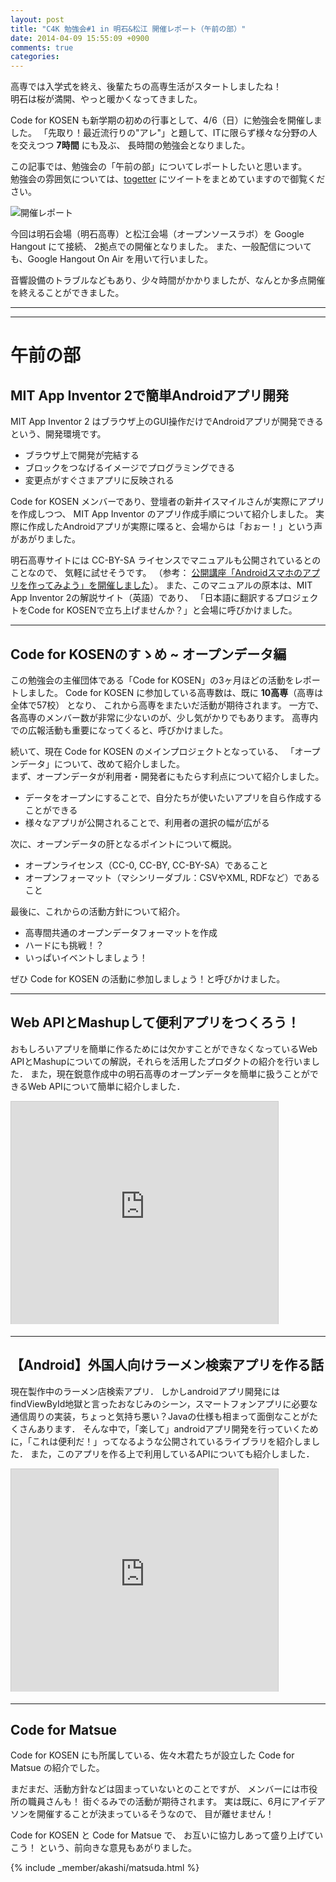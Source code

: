 ```yaml
---
layout: post
title: "C4K 勉強会#1 in 明石&松江 開催レポート（午前の部）"
date: 2014-04-09 15:55:09 +0900
comments: true
categories: 
---
```


高専では入学式を終え、後輩たちの高専生活がスタートしましたね！  
明石は桜が満開、やっと暖かくなってきました。

Code for KOSEN も新学期の初めの行事として、4/6（日）に勉強会を開催しました。
「先取り！最近流行りの"アレ"」と題して、ITに限らず様々な分野の人を交えつつ **7時間** にも及ぶ、
長時間の勉強会となりました。

この記事では、勉強会の「午前の部」についてレポートしたいと思います。  
勉強会の雰囲気については、[togetter](http://togetter.com/li/653818) にツイートをまとめていますので御覧ください。

![開催レポート](/assets/images/blog/2014-04-09/study-meeting-no1-1/eyecatch.jpg)

今回は明石会場（明石高専）と松江会場（オープンソースラボ）を Google Hangout にて接続、
2拠点での開催となりました。
また、一般配信についても、Google Hangout On Air を用いて行いました。

音響設備のトラブルなどもあり、少々時間がかかりましたが、なんとか多点開催を終えることができました。


-----
-----


# 午前の部
## MIT App Inventor 2で簡単Androidアプリ開発

MIT App Inventor 2 はブラウザ上のGUI操作だけでAndroidアプリが開発できるという、開発環境です。

- ブラウザ上で開発が完結する
- ブロックをつなげるイメージでプログラミングできる
- 変更点がすぐさまアプリに反映される

Code for KOSEN メンバーであり、登壇者の新井イスマイルさんが実際にアプリを作成しつつ、
MIT App Inventor のアプリ作成手順について紹介しました。
実際に作成したAndroidアプリが実際に喋ると、会場からは「おぉー！」という声があがりました。

明石高専サイトには CC-BY-SA ライセンスでマニュアルも公開されているとのことなので、
気軽に試せそうです。
（参考：
[公開講座「Androidスマホのアプリを作ってみよう」を開催しました](http://www.akashi.ac.jp/electrical/archives/503)）。
また、このマニュアルの原本は、MIT App Inventor 2の解説サイト（英語）であり、
「日本語に翻訳するプロジェクトをCode for KOSENで立ち上げませんか？」と会場に呼びかけました。


-----

## Code for KOSENのすゝめ ~ オープンデータ編

この勉強会の主催団体である「Code for KOSEN」の3ヶ月ほどの活動をレポートしました。
Code for KOSEN に参加している高専数は、既に **10高専**（高専は全体で57校） となり、
これから高専をまたいだ活動が期待されます。
一方で、各高専のメンバー数が非常に少ないのが、少し気がかりでもあります。
高専内での広報活動も重要になってくると、呼びかけました。

続いて、現在 Code for KOSEN のメインプロジェクトとなっている、
「オープンデータ」について、改めて紹介しました。  
まず、オープンデータが利用者・開発者にもたらす利点について紹介しました。

- データをオープンにすることで、自分たちが使いたいアプリを自ら作成することができる
- 様々なアプリが公開されることで、利用者の選択の幅が広がる

次に、オープンデータの肝となるポイントについて概説。

- オープンライセンス（CC-0, CC-BY, CC-BY-SA）であること
- オープンフォーマット（マシンリーダブル：CSVやXML, RDFなど）であること

最後に、これからの活動方針について紹介。

- 高専間共通のオープンデータフォーマットを作成
- ハードにも挑戦！？
- いっぱいイベントしましょう！

ぜひ Code for KOSEN の活動に参加しましょう！と呼びかけました。


-----

## Web APIとMashupして便利アプリをつくろう！

おもしろいアプリを簡単に作るためには欠かすことができなくなっているWeb APIとMashupについての解説，それらを活用したプロダクトの紹介を行いました．
また，現在鋭意作成中の明石高専のオープンデータを簡単に扱うことができるWeb APIについて簡単に紹介しました．

<iframe src="http://www.slideshare.net/slideshow/embed_code/33353615" width="427" height="356" frameborder="0" marginwidth="0" marginheight="0" scrolling="no" style="border:1px solid #CCC; border-width:1px 1px 0; margin-bottom:5px; max-width: 100%;" allowfullscreen> </iframe>

-----

## 【Android】外国人向けラーメン検索アプリを作る話

現在製作中のラーメン店検索アプリ．
しかしandroidアプリ開発にはfindViewById地獄と言ったおなじみのシーン，スマートフォンアプリに必要な通信周りの実装，ちょっと気持ち悪い？Javaの仕様も相まって面倒なことがたくさんあります．
そんな中で，「楽して」androidアプリ開発を行っていくために，「これは便利だ！」ってなるような公開されているライブラリを紹介しました．
また，このアプリを作る上で利用しているAPIについても紹介しました．

<iframe src="http://www.slideshare.net/slideshow/embed_code/33189983" width="427" height="356" frameborder="0" marginwidth="0" marginheight="0" scrolling="no" style="border:1px solid #CCC; border-width:1px 1px 0; margin-bottom:5px; max-width: 100%;" allowfullscreen> </iframe>

-----

## Code for Matsue

Code for KOSEN にも所属している、佐々木君たちが設立した Code for Matsue の紹介でした。

まだまだ、活動方針などは固まっていないとのことですが、
メンバーには市役所の職員さんも！ 街ぐるみでの活動が期待されます。
実は既に、6月にアイデアソンを開催することが決まっているそうなので、
目が離せません！

Code for KOSEN と Code for Matsue で、
お互いに協力しあって盛り上げていこう！
という、前向きな意見もあがりました。


{% include _member/akashi/matsuda.html %}
